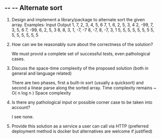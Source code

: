 --
--  Alternate sort
--

1. Design and implement a library/package to alternate sort the given array.
Examples:
    Input                    Output
    1, 7, 2, 3, 4, 5, 6      7, 1, 6, 2, 5, 3, 4
    2, -99, 7, 3, 5, 6       7, -99, 6, 2, 5, 3
    8, 8, 3, 1, -7, -7       8, -7, 8, -7, 3, 1
    5, 5, 5, 5, 5, 5, 5      5, 5, 5, 5, 5, 5, 5


2. How can we be reasonably sure about the correctness of the solution?

    We must provid a complete set of successful tests, even pathological cases.


3. Discuss the space-time complexity of the proposed solution (both in general and language related)

    There are two phases, first a built-in sort (usually a quicksort) and second a linear parse along the sorted array. 
    Time complexity remains ~ O( n log n )
    Space complexity 
    

4. Is there any pathological input or possible corner case to be taken into account?

    I see none.


5. Provide this solution as a service a user can call via HTTP (preferred deployment method is docker but alternatives are welcome if justified)



